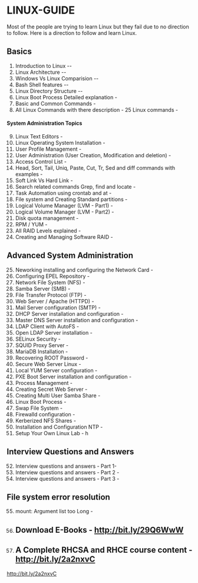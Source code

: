 # LINUX-GUIDE
Most of the people are trying to learn Linux but they fail due to no direction to follow. Here is a direction to follow and learn Linux.

## Basics ##

1. Introduction to Linux -- 
2. Linux Architecture -- 
3. Windows Vs Linux Comparision -- 
4. Bash Shell features --
5. Linux Directory Structure -- 
6. Linux Boot Process Detailed explanation - 
7. Basic and Common Commands - 
8. All Linux Commands with there description - 
25 Linux commands - 

#### System Administration Topics ##

9. Linux Text Editors - 
10. Linux Operating System Installation - 
11. User Profile Management - 
12. User Administration (User Creation, Modification and deletion) - 
13. Access Control List - 
14. Head, Sort, Tail, Uniq, Paste, Cut, Tr, Sed and diff commands with examples - 
15. Soft Link Vs Hard Link - 
16. Search related commands Grep, find and locate - 
17. Task Automation using crontab and at - 
18. File system and Creating Standard partitions - 
19. Logical Volume Manager (LVM - Part1) - 
20. Logical Volume Manager (LVM - Part2) - 
21. Disk quota management - 
22. RPM / YUM - 
23. All RAID Levels explained - 
24. Creating and Managing Software RAID - 

## Advanced System Administration ##

25. Neworking installing and configuring the Network Card - 
26. Configuring EPEL Repository - 
27. Network File System (NFS) - 
28. Samba Server (SMB) - 
29. File Transfer Protocol (FTP) - 
30. Web Server / Apache (HTTPD) - 
31. Mail Server configuration (SMTP) - 
32. DHCP Server installation and configuration - 
33. Master DNS Server installation and configuration - 
34. LDAP Client with AutoFS - 
35. Open LDAP Server installation - 
36. SELinux Security - 
37. SQUID Proxy Server - 
38. MariaDB Installation - 
39. Recovering ROOT Password - 
40. Secure Web Server Linux - 
41. Local YUM Server configuration - 
42. PXE Boot Server installation and configuration - 
43. Process Management - 
44. Creating Secret Web Server - 
45. Creating Multi User Samba Share - 
46. Linux Boot Process - 
47. Swap File System - 
48. Firewalld configuration - 
49. Kerberized NFS Shares - 
50. Installation and Configuration NTP - 
51. Setup Your Own Linux Lab - h
## Interview Questions and Answers ##

52. Interview questions and answers - Part 1- 
53. Interview questions and answers - Part 2 - 
54. Interview questions and answers - Part 3 - 

## File system error resolution ##
55. mount: Argument list too Long - 
56. ## Download E-Books - http://bit.ly/29Q6WwW

57. ## A Complete RHCSA and RHCE course content - http://bit.ly/2a2nxvC

http://bit.ly/2a2nxvC
